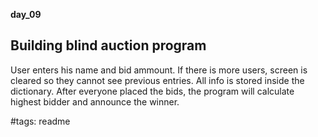 **day_09**
## Building blind auction program
User enters his name and bid ammount.
If there is more users, screen is cleared so they cannot see previous entries.
All info is stored inside the dictionary.
After everyone placed the bids, the program will calculate highest bidder
and announce the winner.

#tags: readme